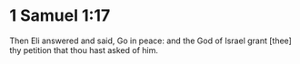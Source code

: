 # 1 Samuel 1:17

Then Eli answered and said, Go in peace: and the God of Israel grant [thee] thy petition that thou hast asked of him.